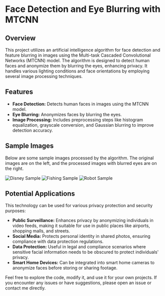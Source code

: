 # Face Detection and Eye Blurring with MTCNN

## Overview

This project utilizes an artificial intelligence algorithm for face detection and feature blurring in images using the Multi-task Cascaded Convolutional Networks (MTCNN) model. The algorithm is designed to detect human faces and anonymize them by blurring the eyes, enhancing privacy. It handles various lighting conditions and face orientations by employing several image processing techniques.

## Features

- **Face Detection:** Detects human faces in images using the MTCNN model.
- **Eye Blurring:** Anonymizes faces by blurring the eyes.
- **Image Processing:** Includes preprocessing steps like histogram equalization, grayscale conversion, and Gaussian blurring to improve detection accuracy.

## Sample Images

Below are some sample images processed by the algorithm. The original images are on the left, and the processed images with blurred eyes are on the right.

![Disney Sample](output/MTCNN_Disney1.jpg)
![Fishing Sample](output/MTCNN_Fishing.jpg)
![Robot Sample](output/MTCNN_Robot.jpg)

## Potential Applications

This technology can be used for various privacy protection and security purposes:

- **Public Surveillance:** Enhances privacy by anonymizing individuals in video feeds, making it suitable for use in public places like airports, shopping malls, and streets.
- **Social Media:** Protects personal identity in shared photos, ensuring compliance with data protection regulations.
- **Data Protection:** Useful in legal and compliance scenarios where sensitive facial information needs to be obscured to protect individuals' privacy.
- **Smart Home Devices:** Can be integrated into smart home cameras to anonymize faces before storing or sharing footage.

Feel free to explore the code, modify it, and use it for your own projects. If you encounter any issues or have suggestions, please open an issue or contact me directly.
